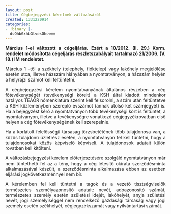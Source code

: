 ```yaml
---
layout: post
title: Cégbejegyzési kérelmek változásáról
created: 1331220914
categories:
- !binary |-
  dsOhbGxhbGtvesOhcw==
---
```

<p style="text-align: justify;"><strong>Március 1-el változott a cégeljárás.</strong> <strong>Ezért a 10/2012. (II. 29.) Korm. rendelet módosította cégeljárás részletszabályait tartalmazó 21/2006. (V. 18.) IM rendeletet.</strong></p><p style="text-align: justify;">Március 1 –től a székhely (telephely, fióktelep) vagy lakóhely megjelölése esetén utca, illetve házszám hiányában a nyomtatványon, a házszám helyén a helyrajzi számot kell feltüntetni.</p><p style="text-align: justify;">A cégbejegyzési kérelem nyomtatványának általános részében a cég főtevékenységét (tevékenységi köreit) a KSH által kiadott mindenkor hatályos TEÁOR nómenklatúra szerint kell felsorolni, a szám után feltüntetve a KSH közleményben szereplő évszámot (annak utolsó két számjegyét) is. Ha a bejegyzést kérő a nyomtatványon több tevékenységi kört is feltüntet, a nyomtatványon, illetve a tevékenységre vonatkozó cégjegyzékrovatban első helyen a cég főtevékenységének kell szerepelnie.</p><p style="text-align: justify;">Ha a korlátolt felelősségű társaság törzsbetétének több tulajdonosa van, a közös tulajdonú üzletrész esetén, a nyomtatványon fel kell tüntetni, hogy a tulajdonosokat közös képviselő képviseli. A tulajdonosok adatait külön rovatban kell kitölteni.</p><p style="text-align: justify;">A változásbejegyzési kérelem előterjesztésére szolgáló nyomtatványon már nem tüntethető fel az a tény, hogy a cég létesítő okirata szerződésminta alkalmazásával készült, a szerződésminta alkalmazása ebben az esetben eljárási jogkövetkezménnyel nem bír.</p><p style="text-align: justify;">A kérelemben fel kell tüntetni a tagok és a vezető tisztségviselők természetes személyazonosító adatait: nevét, adóazonosító számát, természetes személy esetén születési idejét, lakóhelyét, anyja születési nevét, jogi személyiséggel nem rendelkező gazdasági társaság vagy jogi személy esetén székhelyét, cégjegyzékszámát vagy nyilvántartási számát.</p>
